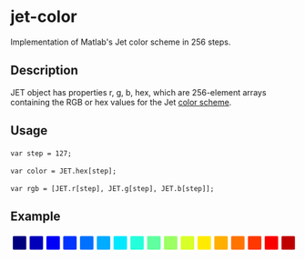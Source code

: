 # jet-color

Implementation of Matlab's Jet color scheme in 256 steps. 

## Description

JET object has properties r, g, b, hex, which are 256-element arrays containing the RGB or hex values for the Jet [color scheme](http://www.mathworks.com/help/matlab/ref/colormap.html).

## Usage

`var step = 127;`

`var color = JET.hex[step];`

`var rgb = [JET.r[step], JET.g[step], JET.b[step]];`

## Example

![picture alt](jet-color.png "16 colors in Jet color scheme. ")